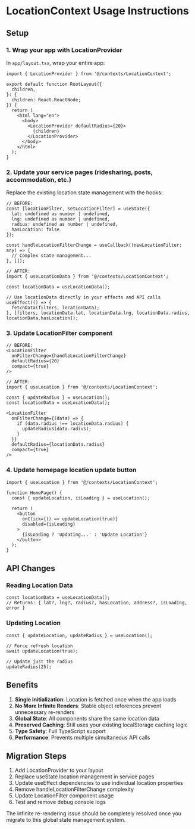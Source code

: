# LocationContext Usage Instructions

## Setup

### 1. Wrap your app with LocationProvider

In `app/layout.tsx`, wrap your entire app:

```tsx
import { LocationProvider } from '@/contexts/LocationContext';

export default function RootLayout({
  children,
}: {
  children: React.ReactNode;
}) {
  return (
    <html lang="en">
      <body>
        <LocationProvider defaultRadius={20}>
          {children}
        </LocationProvider>
      </body>
    </html>
  );
}
```

### 2. Update your service pages (ridesharing, posts, accommodation, etc.)

Replace the existing location state management with the hooks:

```tsx
// BEFORE:
const [locationFilter, setLocationFilter] = useState({
  lat: undefined as number | undefined,
  lng: undefined as number | undefined,
  radius: undefined as number | undefined,
  hasLocation: false
});

const handleLocationFilterChange = useCallback((newLocationFilter: any) => {
  // Complex state management...
}, []);

// AFTER:
import { useLocationData } from '@/contexts/LocationContext';

const locationData = useLocationData();

// Use locationData directly in your effects and API calls
useEffect(() => {
  fetchData(filters, locationData);
}, [filters, locationData.lat, locationData.lng, locationData.radius, locationData.hasLocation]);
```

### 3. Update LocationFilter component

```tsx
// BEFORE:
<LocationFilter 
  onFilterChange={handleLocationFilterChange}
  defaultRadius={20}
  compact={true}
/>

// AFTER:
import { useLocation } from '@/contexts/LocationContext';

const { updateRadius } = useLocation();
const locationData = useLocationData();

<LocationFilter 
  onFilterChange={(data) => {
    if (data.radius !== locationData.radius) {
      updateRadius(data.radius);
    }
  }}
  defaultRadius={locationData.radius}
  compact={true}
/>
```

### 4. Update homepage location update button

```tsx
import { useLocation } from '@/contexts/LocationContext';

function HomePage() {
  const { updateLocation, isLoading } = useLocation();
  
  return (
    <button 
      onClick={() => updateLocation(true)} 
      disabled={isLoading}
    >
      {isLoading ? 'Updating...' : 'Update Location'}
    </button>
  );
}
```

## API Changes

### Reading Location Data
```tsx
const locationData = useLocationData();
// Returns: { lat?, lng?, radius?, hasLocation, address?, isLoading, error }
```

### Updating Location  
```tsx
const { updateLocation, updateRadius } = useLocation();

// Force refresh location
await updateLocation(true);

// Update just the radius
updateRadius(25);
```

## Benefits

1. **Single Initialization**: Location is fetched once when the app loads
2. **No More Infinite Renders**: Stable object references prevent unnecessary re-renders
3. **Global State**: All components share the same location data
4. **Preserved Caching**: Still uses your existing localStorage caching logic
5. **Type Safety**: Full TypeScript support
6. **Performance**: Prevents multiple simultaneous API calls

## Migration Steps

1. Add LocationProvider to your layout
2. Replace useState location management in service pages
3. Update useEffect dependencies to use individual location properties
4. Remove handleLocationFilterChange complexity
5. Update LocationFilter component usage
6. Test and remove debug console logs

The infinite re-rendering issue should be completely resolved once you migrate to this global state management system.
